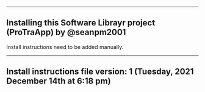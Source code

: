 
---
Installing this Software Librayr project (ProTraApp) by @seanpm2001
---

<!--

This project currently doesn't have to be installed to be viewed, and currently can't be installed, as it is not functional yet.

The current included languages include:

AppleScript

C

C++

C#

Java

Kotlin

Objective-C

Python

Swift

etc.

Instructions coming soon

If you want to view the image files, the majority of files are in JPG format. Make sure your computer can handle images of 2560x1440/2560x1080 resolution well, and that your computer can handle JPG files.

Some image files are in other formats, such as SVG, and PNG. You will need support for viewing these files to view these files.

Some included files are in Markdown format (*.md) for best viewing, you should use a markdown viewer/markdown editor.

Some included files are in PDF format. They should be opened with a document viewer capable of handling PDF documents.
!-->

Install instructions need to be added manually.

---
Install instructions file version: 1 (Tuesday, 2021 December 14th at 6:18 pm)
---

